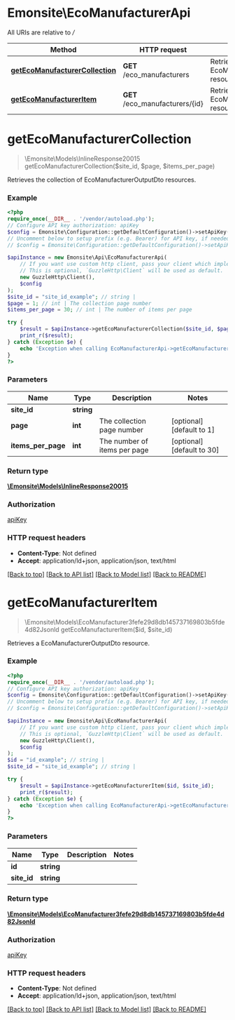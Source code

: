 # Emonsite\EcoManufacturerApi

All URIs are relative to */*

Method | HTTP request | Description
------------- | ------------- | -------------
[**getEcoManufacturerCollection**](EcoManufacturerApi.md#getecomanufacturercollection) | **GET** /eco_manufacturers | Retrieves the collection of EcoManufacturerOutputDto resources.
[**getEcoManufacturerItem**](EcoManufacturerApi.md#getecomanufactureritem) | **GET** /eco_manufacturers/{id} | Retrieves a EcoManufacturerOutputDto resource.

# **getEcoManufacturerCollection**
> \Emonsite\Models\InlineResponse20015 getEcoManufacturerCollection($site_id, $page, $items_per_page)

Retrieves the collection of EcoManufacturerOutputDto resources.

### Example
```php
<?php
require_once(__DIR__ . '/vendor/autoload.php');
// Configure API key authorization: apiKey
$config = Emonsite\Configuration::getDefaultConfiguration()->setApiKey('Authorization', 'YOUR_API_KEY');
// Uncomment below to setup prefix (e.g. Bearer) for API key, if needed
// $config = Emonsite\Configuration::getDefaultConfiguration()->setApiKeyPrefix('Authorization', 'Bearer');

$apiInstance = new Emonsite\Api\EcoManufacturerApi(
    // If you want use custom http client, pass your client which implements `GuzzleHttp\ClientInterface`.
    // This is optional, `GuzzleHttp\Client` will be used as default.
    new GuzzleHttp\Client(),
    $config
);
$site_id = "site_id_example"; // string | 
$page = 1; // int | The collection page number
$items_per_page = 30; // int | The number of items per page

try {
    $result = $apiInstance->getEcoManufacturerCollection($site_id, $page, $items_per_page);
    print_r($result);
} catch (Exception $e) {
    echo 'Exception when calling EcoManufacturerApi->getEcoManufacturerCollection: ', $e->getMessage(), PHP_EOL;
}
?>
```

### Parameters

Name | Type | Description  | Notes
------------- | ------------- | ------------- | -------------
 **site_id** | **string**|  |
 **page** | **int**| The collection page number | [optional] [default to 1]
 **items_per_page** | **int**| The number of items per page | [optional] [default to 30]

### Return type

[**\Emonsite\Models\InlineResponse20015**](../Model/InlineResponse20015.md)

### Authorization

[apiKey](../../README.md#apiKey)

### HTTP request headers

 - **Content-Type**: Not defined
 - **Accept**: application/ld+json, application/json, text/html

[[Back to top]](#) [[Back to API list]](../../README.md#documentation-for-api-endpoints) [[Back to Model list]](../../README.md#documentation-for-models) [[Back to README]](../../README.md)

# **getEcoManufacturerItem**
> \Emonsite\Models\EcoManufacturer3fefe29d8db145737169803b5fde4d82Jsonld getEcoManufacturerItem($id, $site_id)

Retrieves a EcoManufacturerOutputDto resource.

### Example
```php
<?php
require_once(__DIR__ . '/vendor/autoload.php');
// Configure API key authorization: apiKey
$config = Emonsite\Configuration::getDefaultConfiguration()->setApiKey('Authorization', 'YOUR_API_KEY');
// Uncomment below to setup prefix (e.g. Bearer) for API key, if needed
// $config = Emonsite\Configuration::getDefaultConfiguration()->setApiKeyPrefix('Authorization', 'Bearer');

$apiInstance = new Emonsite\Api\EcoManufacturerApi(
    // If you want use custom http client, pass your client which implements `GuzzleHttp\ClientInterface`.
    // This is optional, `GuzzleHttp\Client` will be used as default.
    new GuzzleHttp\Client(),
    $config
);
$id = "id_example"; // string | 
$site_id = "site_id_example"; // string | 

try {
    $result = $apiInstance->getEcoManufacturerItem($id, $site_id);
    print_r($result);
} catch (Exception $e) {
    echo 'Exception when calling EcoManufacturerApi->getEcoManufacturerItem: ', $e->getMessage(), PHP_EOL;
}
?>
```

### Parameters

Name | Type | Description  | Notes
------------- | ------------- | ------------- | -------------
 **id** | **string**|  |
 **site_id** | **string**|  |

### Return type

[**\Emonsite\Models\EcoManufacturer3fefe29d8db145737169803b5fde4d82Jsonld**](../Model/EcoManufacturer3fefe29d8db145737169803b5fde4d82Jsonld.md)

### Authorization

[apiKey](../../README.md#apiKey)

### HTTP request headers

 - **Content-Type**: Not defined
 - **Accept**: application/ld+json, application/json, text/html

[[Back to top]](#) [[Back to API list]](../../README.md#documentation-for-api-endpoints) [[Back to Model list]](../../README.md#documentation-for-models) [[Back to README]](../../README.md)

